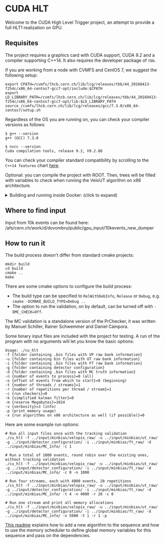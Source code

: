 CUDA HLT
========

Welcome to the CUDA High Level Trigger project, an attempt to provide
a full HLT1 realization on GPU.

Requisites
----------
The project requires a graphics card with CUDA support, CUDA 9.2 and a compiler supporting C++14. It also requires the developer package of `tbb`.

If you are working from a node with CVMFS and CentOS 7, we suggest the following setup:

```shell
export CPATH=/cvmfs/lhcb.cern.ch/lib/lcg/releases/tbb/44_20160413-f254c/x86_64-centos7-gcc7-opt/include:$CPATH
export LD_LIBRARY_PATH=/cvmfs/lhcb.cern.ch/lib/lcg/releases/tbb/44_20160413-f254c/x86_64-centos7-gcc7-opt/lib:$LD_LIBRARY_PATH
source /cvmfs/lhcb.cern.ch/lib/lcg/releases/gcc/7.3.0/x86_64-centos7/setup.sh
```

Regardless of the OS you are running on, you can check your compiler versions as follows:

```shell
$ g++ --version
g++ (GCC) 7.3.0

$ nvcc --version
Cuda compilation tools, release 9.2, V9.2.88
```

You can check your compiler standard compatibility by scrolling to the `C++14 features` chart [here](https://en.cppreference.com/w/cpp/compiler_support).

Optional: you can compile the project with ROOT. Then, trees will be filled with variables to check when running the VeloUT algorithm on x86 architecture.

<details><summary>Building and running inside Docker: (click to expand)</summary><p>

The following lines will build the code base from any computer with NVidia-Docker, assuming you are in the directory with the code checkout and want to build in `build`:

```bash
docker run --runtime=nvidia -e NVIDIA_VISIBLE_DEVICES=0 --rm -v $(pwd):/cuda_hlt -it nvidia/cuda:9.2-devel-ubuntu18.04 bash

apt update && apt install -y cmake libtbb-dev
mkdir build
cmake ..
make
```

</p></details>

Where to find input
-------------
Input from 10k events can be found here: /afs/cern.ch/work/d/dovombru/public/gpu_input/10kevents_new_dumper

How to run it
-------------

The build process doesn't differ from standard cmake projects:

    mkdir build
    cd build
    cmake ..
    make

There are some cmake options to configure the build process:

   * The build type can be specified to `RelWithDebInfo`, `Release` or `Debug`, e.g. `cmake -DCMAKE_BUILD_TYPE=Debug ..`
   * The option to run the validation, on by default, can be turned off with `-DMC_CHECK=Off`.


The MC validation is a standalone version of the PrChecker, it was written by
Manuel Schiller, Rainer Schwemmer and Daniel Cámpora.

Some binary input files are included with the project for testing.
A run of the program with no arguments will let you know the basic options:

    Usage: ./cu_hlt
    -f {folder containing .bin files with VP raw bank information}
    -u {folder containing bin files with UT raw bank information}
    -i {folder containing .bin files with FT raw bank information}
    -g {folder containing detector configuration}
    -d {folder containing .bin files with MC truth information}
    -n {number of events to process}=0 (all)
    -o {offset of events from which to start}=0 (beginning)
    -t {number of threads / streams}=1
    -r {number of repetitions per thread / stream}=1
    -c {run checkers}=0
    -k {simplified kalman filter}=0
    -m {reserve Megabytes}=1024
    -v {verbosity}=3 (info)
    -p (print memory usage)
    -x {run algorithms on x86 architecture as well (if possible)}=0


Here are some example run options:

    # Run all input files once with the tracking validation
    ./cu_hlt -f ../input/minbias/velopix_raw/ -u ../input/minbias/ut_raw/ -g ../input/detector_configuration/ -i ../input/minbias/ft_raw/ -d ../input/minbias/MC_info/ -c 1

    # Run a total of 1000 events, round robin over the existing ones, without tracking validation
    ./cu_hlt -f ../input/minbias/velopix_raw/ -u ../input/minbias/ut_raw/ -g ../input/detector_configuration/ -i ../input/minbias/ft_raw/ -d ../input/minbias/MC_info/ -c 0 -n 1000

    # Run four streams, each with 4000 events, 20 repetitions
    ./cu_hlt -f ../input/minbias/velopix_raw/ -u ../input/minbias/ut_raw/ -g ../input/detector_configuration/ -i ../input/minbias/ft_raw/ -d ../input/minbias/MC_info/ -t 4 -n 4000 -r 20 -c 0

    # Run one stream and print all memory allocations
    ./cu_hlt -f ../input/minbias/velopix_raw/ -u ../input/minbias/ut_raw/ -g ../input/detector_configuration/ -i ../input/minbias/ft_raw/ -d ../input/minbias/MC_info/ -n 5000 -t 1 -r 1 -p

[This readme](readme_cuda_developer.md) explains how to add a new algorithm to the sequence and how to use the memory scheduler to define global memory variables for this sequence and pass on the dependencies.
